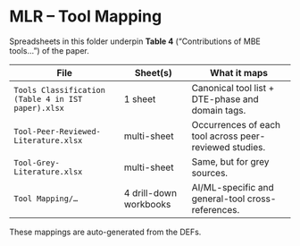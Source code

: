 # MLR – Tool Mapping

Spreadsheets in this folder underpin **Table 4** (“Contributions of MBE tools…”) of the paper.

| File | Sheet(s) | What it maps |
| ---- | -------- | ------------ |
| `Tools Classification (Table 4 in IST paper).xlsx` | 1 sheet | Canonical tool list + DTE-phase and domain tags. |
| `Tool-Peer-Reviewed-Literature.xlsx` | multi-sheet | Occurrences of each tool across peer-reviewed studies. |
| `Tool-Grey-Literature.xlsx` | multi-sheet | Same, but for grey sources. |
| `Tool Mapping/…` | 4 drill-down workbooks | AI/ML-specific and general-tool cross-references. |

These mappings are auto-generated from the DEFs.
